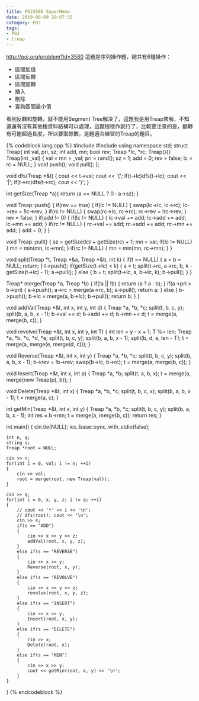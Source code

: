 ```yaml
---
title: POJ3580 SuperMemo
date: 2019-08-09 20:07:35
category: POJ
tags:
- POJ
- treap
---
```

http://poj.org/problem?id=3580
這題是序列操作題，總共有6種操作：
* 區間加值
* 區間反轉
* 區間旋轉
* 插入
* 刪除
* 查詢區間最小值

看到反轉和旋轉，就不能用Segment Tree解決了，這題我是用Treap來解，不知道還有沒有其他種資料結構可以處理，這題穩穩作就行了，比較要注意的是，翻轉有可能超過長度，所以要取餘數。是題適合練習的Treap的題目。

{% codeblock lang:cpp %}
#include <iostream>
#include <cstdlib>
using namespace std;
struct Treap{
    int val, pri, sz;
    int add, mn;
    bool rev;
    Treap *lc, *rc;
    Treap(){}
    Treap(int _val)
    {
        val = mn = _val;
        pri = rand();
        sz = 1;
        add = 0;
        rev = false;
        lc = rc = NULL;
    }
    void push();
    void pull();
};

void dfs(Treap *&t)
{
    cout << t->val;
    cout << '(';
    if(t->lc)dfs(t->lc);
    cout << '|';
    if(t->rc)dfs(t->rc);
    cout << ')';
}

int getSize(Treap *a){
    return (a == NULL ? 0 : a->sz);
}

void Treap::push()
{
    if(rev == true)
    {
        if(lc != NULL)
        {
            swap(lc->lc, lc->rc);
            lc->rev = !lc->rev;
        }
        if(rc != NULL)
        {
            swap(rc->lc, rc->rc);
            rc->rev = !rc->rev;
        }
        rev = false;
    }
    if(add != 0)
    {
        if(lc != NULL)
        {
            lc->val += add;
            lc->add += add;
            lc->mn += add;
        }
        if(rc != NULL)
        {
            rc->val += add;
            rc->add += add;
            rc->mn += add;
        }
        add = 0;
    }
}

void Treap::pull()
{
    sz = getSize(lc) + getSize(rc) + 1;
    mn = val;
    if(lc != NULL)
    {
        mn = min(mn, lc->mn);
    }
    if(rc != NULL)
    {
        mn = min(mn, rc->mn);
    }
}

void split(Treap *t, Treap *&a, Treap *&b, int k)
{
    if(t == NULL)
    {
        a = b = NULL;
        return;
    }
    t->push();
    if(getSize(t->lc) < k)
    {
        a = t;
        split(t->rc, a->rc, b, k - getSize(t->lc) - 1);
        a->pull();
    }
    else
    {
        b = t;
        split(t->lc, a, b->lc, k);
        b->pull();
    }
}

Treap* merge(Treap *a, Treap *b)
{
    if(!a || !b)
    {
        return (a ? a : b);
    }
    if(a->pri > b->pri)
    {
        a->push();
        a->rc = merge(a->rc, b);
        a->pull();
        return a;
    }
    else
    {
        b->push();
        b->lc = merge(a, b->lc);
        b->pull();
        return b;
    }
}

void addVal(Treap *&t, int x, int y, int d)
{
    Treap *a, *b, *c;
    split(t, b, c, y);
    split(b, a, b, x - 1);
    b->val += d;
    b->add += d;
    b->mn += d;
    t = merge(a, merge(b, c));
}

void revolve(Treap *&t, int x, int y, int T)
{
    int len = y - x + 1;
    T %= len;
    Treap *a, *b, *c, *d, *e;
    split(t, b, c, y);
    split(b, a, b, x - 1);
    split(b, d, e, len - T);
    t = merge(a, merge(e, merge(d, c)));
}

void Reverse(Treap *&t, int x, int y)
{
    Treap *a, *b, *c;
    split(t, b, c, y);
    split(b, a, b, x - 1);
    b->rev = !b->rev;
    swap(b->lc, b->rc);
    t = merge(a, merge(b, c));
}

void Insert(Treap *&t, int x, int p)
{
    Treap *a, *b;
    split(t, a, b, x);
    t = merge(a, merge(new Treap(p), b));
}

void Delete(Treap *&t, int x)
{
    Treap *a, *b, *c;
    split(t, b, c, x);
    split(b, a, b, x - 1);
    t = merge(a, c);
}

int getMin(Treap *&t, int x, int y)
{
    Treap *a, *b, *c;
    split(t, b, c, y);
    split(b, a, b, x - 1); 
    int res = b->mn;
    t = merge(a, merge(b, c));
    return res;
}

int main()
{
    cin.tie(NULL); ios_base::sync_with_stdio(false);

    int n, q;
    string s;
    Treap *root = NULL;

    cin >> n;
    for(int i = 0, val; i != n; ++i)
    {
        cin >> val;
        root = merge(root, new Treap(val));
    }

    cin >> q;
    for(int i = 0, x, y, z; i != q; ++i)
    {
        // cout << '*' << i << '\n';
        // dfs(root); cout << '\n';
        cin >> s;
        if(s == "ADD")
        {
            cin >> x >> y >> z;
            addVal(root, x, y, z);
        }
        else if(s == "REVERSE")
        {
            cin >> x >> y;
            Reverse(root, x, y);
        }
        else if(s == "REVOLVE")
        {
            cin >> x >> y >> z;
            revolve(root, x, y, z);
        }
        else if(s == "INSERT")
        {
            cin >> x >> y;
            Insert(root, x, y);
        }
        else if(s == "DELETE")
        {
            cin >> x;
            Delete(root, x);
        }
        else if(s == "MIN")
        {
            cin >> x >> y;
            cout << getMin(root, x, y) << '\n';
        }
    }
}
{% endcodeblock %}